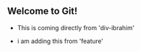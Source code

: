 ## Welcome to Git!

- This is coming directly from 'div-ibrahim'

- i am adding this from 'feature'


